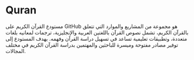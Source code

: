 # Quran
مستودع القرآن الكريم على GitHub هو مجموعة من المشاريع والموارد التي تتعلق بالقرآن الكريم، تشمل نصوص القرآن باللغتين العربية والإنجليزية، ترجمات لمعانيه بلغات متعددة، وتطبيقات تعليمية تساعد في تسهيل دراسة القرآن وفهمه. يهدف المستودع إلى توفير مصادر مفتوحة وميسرة للباحثين والمهتمين بدراسة القرآن الكريم في مختلف المجالات.
